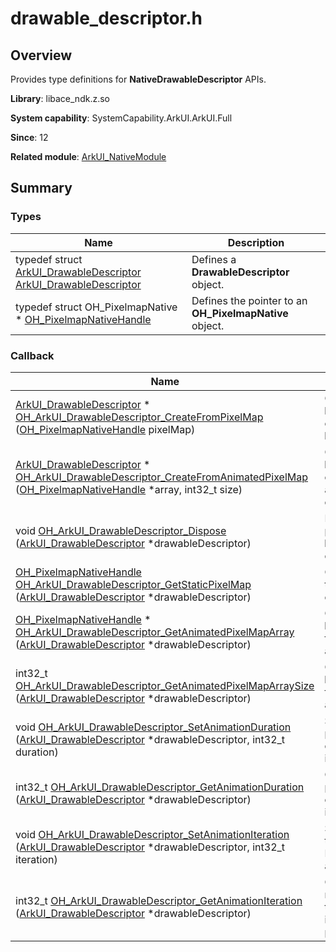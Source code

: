# drawable_descriptor.h


## Overview

Provides type definitions for **NativeDrawableDescriptor** APIs.

**Library**: libace_ndk.z.so

**System capability**: SystemCapability.ArkUI.ArkUI.Full

**Since**: 12

**Related module**: [ArkUI_NativeModule](_ark_u_i___native_module.md)


## Summary


### Types

| Name | Description | 
| -------- | -------- |
| typedef struct [ArkUI_DrawableDescriptor](_ark_u_i___native_module.md#arkui_drawabledescriptor) [ArkUI_DrawableDescriptor](_ark_u_i___native_module.md#arkui_drawabledescriptor) | Defines a **DrawableDescriptor** object. | 
| typedef struct OH_PixelmapNative \* [OH_PixelmapNativeHandle](_ark_u_i___native_module.md#oh_pixelmapnativehandle) | Defines the pointer to an **OH_PixelmapNative** object. | 


### Callback

| Name | Description | 
| -------- | -------- |
| [ArkUI_DrawableDescriptor](_ark_u_i___native_module.md#arkui_drawabledescriptor) \* [OH_ArkUI_DrawableDescriptor_CreateFromPixelMap](_ark_u_i___native_module.md#oh_arkui_drawabledescriptor_createfrompixelmap) ([OH_PixelmapNativeHandle](_ark_u_i___native_module.md#oh_pixelmapnativehandle) pixelMap) | Creates a **DrawbleDescriptor** object with a **PixelMap** object. | 
| [ArkUI_DrawableDescriptor](_ark_u_i___native_module.md#arkui_drawabledescriptor) \* [OH_ArkUI_DrawableDescriptor_CreateFromAnimatedPixelMap](_ark_u_i___native_module.md#oh_arkui_drawabledescriptor_createfromanimatedpixelmap) ([OH_PixelmapNativeHandle](_ark_u_i___native_module.md#oh_pixelmapnativehandle) \*array, int32_t size) | Creates a **DrawbleDescriptor** object with an array of **PixelMap** objects. | 
| void [OH_ArkUI_DrawableDescriptor_Dispose](_ark_u_i___native_module.md#oh_arkui_drawabledescriptor_dispose) ([ArkUI_DrawableDescriptor](_ark_u_i___native_module.md#arkui_drawabledescriptor) \*drawableDescriptor) | Disposes of the pointer to a **DrawbleDescriptor** object. | 
| [OH_PixelmapNativeHandle](_ark_u_i___native_module.md#oh_pixelmapnativehandle) [OH_ArkUI_DrawableDescriptor_GetStaticPixelMap](_ark_u_i___native_module.md#oh_arkui_drawabledescriptor_getstaticpixelmap) ([ArkUI_DrawableDescriptor](_ark_u_i___native_module.md#arkui_drawabledescriptor) \*drawableDescriptor) | Obtains the pointer to a **PixelMap** object. | 
| [OH_PixelmapNativeHandle](_ark_u_i___native_module.md#oh_pixelmapnativehandle) \* [OH_ArkUI_DrawableDescriptor_GetAnimatedPixelMapArray](_ark_u_i___native_module.md#oh_arkui_drawabledescriptor_getanimatedpixelmaparray) ([ArkUI_DrawableDescriptor](_ark_u_i___native_module.md#arkui_drawabledescriptor) \*drawableDescriptor) | Obtains an array of **PixelMap** objects for playing an animation. | 
| int32_t [OH_ArkUI_DrawableDescriptor_GetAnimatedPixelMapArraySize](_ark_u_i___native_module.md#oh_arkui_drawabledescriptor_getanimatedpixelmaparraysize) ([ArkUI_DrawableDescriptor](_ark_u_i___native_module.md#arkui_drawabledescriptor) \*drawableDescriptor) | Obtains an array of **PixelMap** objects for playing an animation. | 
| void [OH_ArkUI_DrawableDescriptor_SetAnimationDuration](_ark_u_i___native_module.md#oh_arkui_drawabledescriptor_setanimationduration) ([ArkUI_DrawableDescriptor](_ark_u_i___native_module.md#arkui_drawabledescriptor) \*drawableDescriptor, int32_t duration) | Sets the total playback duration of the PixelMap image array. | 
| int32_t [OH_ArkUI_DrawableDescriptor_GetAnimationDuration](_ark_u_i___native_module.md#oh_arkui_drawabledescriptor_getanimationduration) ([ArkUI_DrawableDescriptor](_ark_u_i___native_module.md#arkui_drawabledescriptor) \*drawableDescriptor) | Obtains the total playback duration of a PixelMap image array. | 
| void [OH_ArkUI_DrawableDescriptor_SetAnimationIteration](_ark_u_i___native_module.md#oh_arkui_drawabledescriptor_setanimationiteration) ([ArkUI_DrawableDescriptor](_ark_u_i___native_module.md#arkui_drawabledescriptor) \*drawableDescriptor, int32_t iteration) | Sets the number of times that the PixelMap image array is played. | 
| int32_t [OH_ArkUI_DrawableDescriptor_GetAnimationIteration](_ark_u_i___native_module.md#oh_arkui_drawabledescriptor_getanimationiteration) ([ArkUI_DrawableDescriptor](_ark_u_i___native_module.md#arkui_drawabledescriptor) \*drawableDescriptor) | Obtains the number of times that the PixelMap image array is played. | 
